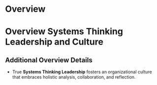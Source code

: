 # Overview
# Overview Systems Thinking Leadership and Culture

## Additional Overview Details
- True **Systems Thinking Leadership** fosters an organizational culture that embraces holistic analysis, collaboration, and reflection.  


